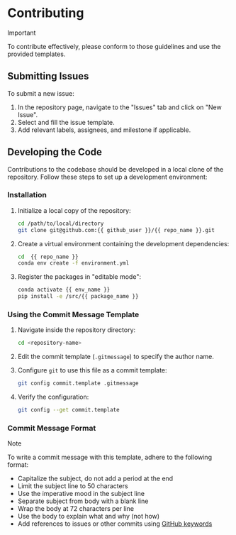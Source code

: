 
# Contributing

> [!IMPORTANT]
> To contribute effectively, please conform to those guidelines and use the provided templates.

## Submitting Issues

To submit a new issue:

1. In the repository page, navigate to the "Issues" tab and click on "New Issue".
2. Select and fill the issue template.
3. Add relevant labels, assignees, and milestone if applicable.

## Developing the Code

Contributions to the codebase should be developed in a local clone of the repository. Follow these
steps to set up a development environment:

### Installation

1. Initialize a local copy of the repository:

   ```sh
   cd /path/to/local/directory
   git clone git@github.com:{{ github_user }}/{{ repo_name }}.git
   ```

2. Create a virtual environment containing the development dependencies:

   ```sh
   cd  {{ repo_name }}
   conda env create -f environment.yml
   ```

3. Register the packages in "editable mode":

   ```sh
   conda activate {{ env_name }}
   pip install -e /src/{{ package_name }}
   ```

### Using the Commit Message Template

1. Navigate inside the repository directory:

   ```sh
   cd <repository-name>
   ```

2. Edit the commit template (`.gitmessage`) to specify the author name.

3. Configure `git` to use this file as a commit template:

   ```sh
   git config commit.template .gitmessage
   ```

4. Verify the configuration:

   ```sh
   git config --get commit.template
   ```

### Commit Message Format

> [!NOTE]
> To write a commit message with this template, adhere to the following format:

- Capitalize the subject, do not add a period at the end
- Limit the subject line to 50 characters
- Use the imperative mood in the subject line
- Separate subject from body with a blank line
- Wrap the body at 72 characters per line
- Use the body to explain what and why (not how)
- Add references to issues or other commits using [GitHub keywords](https://docs.github.com/en/get-started/writing-on-github/working-with-advanced-formatting/using-keywords-in-issues-and-pull-requests)
